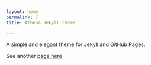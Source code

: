 ```yaml
---
layout: home
permalink: /
title: Athena Jekyll Theme

---
```

A simple and elegant theme for Jekyll and GitHub Pages.

See another [page here](./oooo)

